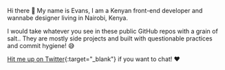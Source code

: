 Hi there 👋 My name is Evans, I am a Kenyan front-end developer and wannabe designer living in Nairobi, Kenya.

I would take whatever you see in these public GitHub repos with a grain of salt.. They are mostly side projects and built with questionable practices and commit hygiene! 😅

[Hit me up on Twitter](https://twitter.com/apo_llonic){:target="_blank"} if you want to chat! ❤️


